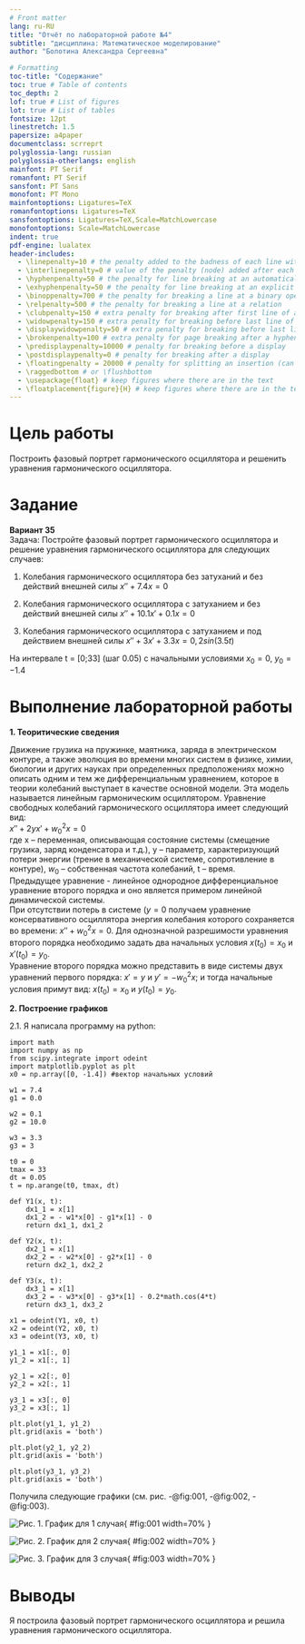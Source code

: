 ```yaml
---
# Front matter
lang: ru-RU
title: "Отчёт по лабораторной работе №4"
subtitle: "дисциплина: Математическое моделирование"
author: "Болотина Александра Сергеевна"

# Formatting
toc-title: "Содержание"
toc: true # Table of contents
toc_depth: 2
lof: true # List of figures
lot: true # List of tables
fontsize: 12pt
linestretch: 1.5
papersize: a4paper
documentclass: scrreprt
polyglossia-lang: russian
polyglossia-otherlangs: english
mainfont: PT Serif
romanfont: PT Serif
sansfont: PT Sans
monofont: PT Mono
mainfontoptions: Ligatures=TeX
romanfontoptions: Ligatures=TeX
sansfontoptions: Ligatures=TeX,Scale=MatchLowercase
monofontoptions: Scale=MatchLowercase
indent: true
pdf-engine: lualatex
header-includes:
  - \linepenalty=10 # the penalty added to the badness of each line within a paragraph (no associated penalty node) Increasing the value makes tex try to have fewer lines in the paragraph.
  - \interlinepenalty=0 # value of the penalty (node) added after each line of a paragraph.
  - \hyphenpenalty=50 # the penalty for line breaking at an automatically inserted hyphen
  - \exhyphenpenalty=50 # the penalty for line breaking at an explicit hyphen
  - \binoppenalty=700 # the penalty for breaking a line at a binary operator
  - \relpenalty=500 # the penalty for breaking a line at a relation
  - \clubpenalty=150 # extra penalty for breaking after first line of a paragraph
  - \widowpenalty=150 # extra penalty for breaking before last line of a paragraph
  - \displaywidowpenalty=50 # extra penalty for breaking before last line before a display math
  - \brokenpenalty=100 # extra penalty for page breaking after a hyphenated line
  - \predisplaypenalty=10000 # penalty for breaking before a display
  - \postdisplaypenalty=0 # penalty for breaking after a display
  - \floatingpenalty = 20000 # penalty for splitting an insertion (can only be split footnote in standard LaTeX)
  - \raggedbottom # or \flushbottom
  - \usepackage{float} # keep figures where there are in the text
  - \floatplacement{figure}{H} # keep figures where there are in the text
---
```


# Цель работы

Построить фазовый портрет гармонического осциллятора и решенить уравнения
гармонического осциллятора.

# Задание

**Вариант 35**  
  Задача: Постройте фазовый портрет гармонического осциллятора и решение уравнения
гармонического осциллятора для следующих случаев:

1. Колебания гармонического осциллятора без затуханий и без действий внешней
силы  $x'' + 7.4x = 0$

2. Колебания гармонического осциллятора c затуханием и без действий внешней
силы $x'' + 10.1x' + 0.1x = 0$

3. Колебания гармонического осциллятора c затуханием и под действием внешней
силы $x'' + 3x' + 3.3x = 0,2sin(3.5t)$

На интервале t = [0;33] (шаг 0.05) с начальными условиями $x_{0}=0$, $y_{0}=-1.4$ 

# Выполнение лабораторной работы

**1. Теоритические сведения**

Движение грузика на пружинке, маятника, заряда в электрическом контуре, а
также эволюция во времени многих систем в физике, химии, биологии и других
науках при определенных предположениях можно описать одним и тем же
дифференциальным уравнением, которое в теории колебаний выступает в качестве
основной модели. Эта модель называется линейным гармоническим осциллятором.
Уравнение свободных колебаний гармонического осциллятора имеет
следующий вид:  
  $x'' + 2yx' + w_{0}^2x = 0$  
  где x – переменная, описывающая состояние системы (смещение грузика, заряд
конденсатора и т.д.), y – параметр, характеризующий потери энергии (трение в
механической системе, сопротивление в контуре), $w_{0}$ – собственная частота
колебаний, t – время.  
  Предыдущее уравнение - линейное однородное дифференциальное уравнение
второго порядка и оно является примером линейной динамической системы.  
  При отсутствии потерь в системе ($y = 0$ получаем уравнение консервативного осциллятора энергия колебания которого сохраняется
во времени: $x'' + w_{0}^2x = 0$. Для однозначной разрешимости уравнения второго порядка необходимо
задать два начальных условия $x(t_{0}) = x_{0}$ и $x'(t_{0}) = y_{0}$.  
  Уравнение второго порядка можно представить в виде системы двух
уравнений первого порядка: $x' = y$ и $y' = -w_{0}^2x$; и тогда начальные условия примут вид: $x(t_{0}) = x_{0}$ и $y(t_{0}) = y_{0}$.

**2. Построение графиков**

2.1. Я написала программу на python:
```
import math
import numpy as np
from scipy.integrate import odeint
import matplotlib.pyplot as plt
x0 = np.array([0, -1.4]) #вектор начальных условий

w1 = 7.4 
g1 = 0.0 

w2 = 0.1
g2 = 10.0

w3 = 3.3
g3 = 3

t0 = 0
tmax = 33
dt = 0.05
t = np.arange(t0, tmax, dt)

def Y1(x, t):
    dx1_1 = x[1]
    dx1_2 = - w1*x[0] - g1*x[1] - 0
    return dx1_1, dx1_2

def Y2(x, t):
    dx2_1 = x[1]
    dx2_2 = - w2*x[0] - g2*x[1] - 0
    return dx2_1, dx2_2

def Y3(x, t):
    dx3_1 = x[1]
    dx3_2 = - w3*x[0] - g3*x[1] - 0.2*math.cos(4*t)
    return dx3_1, dx3_2

x1 = odeint(Y1, x0, t)
x2 = odeint(Y2, x0, t)
x3 = odeint(Y3, x0, t)

y1_1 = x1[:, 0]
y1_2 = x1[:, 1]

y2_1 = x2[:, 0]
y2_2 = x2[:, 1]

y3_1 = x3[:, 0]
y3_2 = x3[:, 1]

plt.plot(y1_1, y1_2)
plt.grid(axis = 'both')

plt.plot(y2_1, y2_2)
plt.grid(axis = 'both')

plt.plot(y3_1, y3_2)
plt.grid(axis = 'both')
```
Получила следующие графики (см. рис. -@fig:001, -@fig:002, -@fig:003).

![Рис. 1. График для 1 случая](https://user-images.githubusercontent.com/113191444/222901796-2eff0f25-fa0b-4aae-88bf-31cdc6560230.png){ #fig:001 width=70% }

![Рис. 2. График для 2 случая](https://user-images.githubusercontent.com/113191444/222901874-b3647421-b6a4-47ef-b221-fa0886aff013.png){ #fig:002 width=70% }

![Рис. 3. График для 3 случая](https://user-images.githubusercontent.com/113191444/222901964-0efdcca0-795e-4962-b8dc-a7149a08b61e.png){ #fig:003 width=70% }

# Выводы

Я построила фазовый портрет гармонического осциллятора и решила уравнения
гармонического осциллятора.
